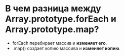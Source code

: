 В чем разница между Array.prototype.forEach и Array.prototype.map?
=====================

* forEach перебирает массив и **изменяет его**.
* .map() создает копию массива и **изменяет копию**.
